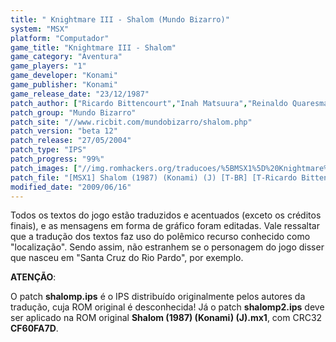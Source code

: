 ```yaml
---
title: " Knightmare III - Shalom (Mundo Bizarro)"
system: "MSX"
platform: "Computador"
game_title: "Knightmare III - Shalom"
game_category: "Aventura"
game_players: "1"
game_developer: "Konami"
game_publisher: "Konami"
game_release_date: "23/12/1987"
patch_author: ["Ricardo Bittencourt","Inah Matsuura","Reinaldo Quaresma","Noriko Shindo","Alex Sato","Cyberknight","Takamichi Suzukawa","Kyoko Koizumi","Marcos Kawata","Rebecca Alene Warner","Daniel Kim (aka Ginseng)"]
patch_group: "Mundo Bizarro"
patch_site: "//www.ricbit.com/mundobizarro/shalom.php"
patch_version: "beta 12"
patch_release: "27/05/2004"
patch_type: "IPS"
patch_progress: "99%"
patch_images: ["//img.romhackers.org/traducoes/%5BMSX1%5D%20Knightmare%20III%20-%20Shalom%20-%20Mundo%20Bizarro%20-%201.png","//img.romhackers.org/traducoes/%5BMSX1%5D%20Knightmare%20III%20-%20Shalom%20-%20Mundo%20Bizarro%20-%202.png","//img.romhackers.org/traducoes/%5BMSX1%5D%20Knightmare%20III%20-%20Shalom%20-%20Mundo%20Bizarro%20-%203.png"]
patch_file: "[MSX1] Shalom (1987) (Konami) (J) [T-BR] [T-Ricardo Bittencourt e grande elenco G-Mundo Bizarro] [V-BETA12 P-99% A-2004].zip"
modified_date: "2009/06/16"
---
```

Todos os textos do jogo estão traduzidos e acentuados (exceto os créditos finais), e as mensagens em forma de gráfico foram editadas. Vale ressaltar que a tradução dos textos faz uso do polêmico recurso conhecido como "localização". Sendo assim, não estranhem se o personagem do jogo disser que nasceu em "Santa Cruz do Rio Pardo", por exemplo.

<b>ATENÇÃO</b>:

O patch <b>shalomp.ips</b> é o IPS distribuído originalmente pelos autores da tradução, cuja ROM original é desconhecida! Já o patch <b>shalomp2.ips</b> deve ser aplicado na ROM original <b>Shalom (1987) (Konami) (J).mx1</b>, com CRC32 <b>CF60FA7D</b>.
